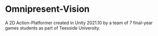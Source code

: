 # Omnipresent-Vision
A 2D Action-Platformer created in Unity 2021.10 by a team of 7 final-year games students as part of Teesside University.

